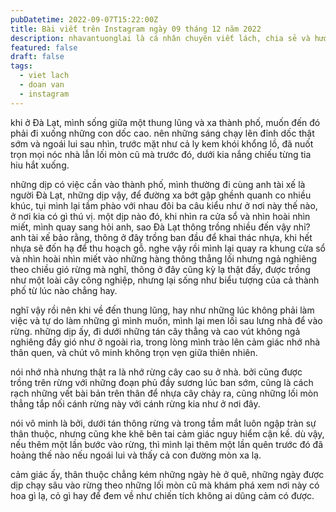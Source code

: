 ```yaml
---
pubDatetime: 2022-09-07T15:22:00Z
title: Bài viết trên Instagram ngày 09 tháng 12 năm 2022
description: nhavantuonglai là cá nhân chuyên viết lách, chia sẻ và hướng dẫn mọi người thuần thục hơn khi thực hành viết lách mỗi ngày qua những bài chia sẻ ngắn trên Instagram chính thức.
featured: false
draft: false
tags:
  - viet lach
  - doan van
  - instagram
---
```


khi ở Đà Lạt, mình sống giữa một thung lũng và xa thành phố, muốn đến đó phải đi xuống những con dốc cao. nên những sáng chạy lên đỉnh dốc thật sớm và ngoái lui sau nhìn, trước mặt như cả ly kem khói khổng lồ, đã nuốt trọn mọi nóc nhà lẫn lối mòn cũ mà trước đó, dưới kia nắng chiếu từng tia hiu hắt xuống.

những dịp có việc cần vào thành phố, mình thường đi cùng anh tài xế là người Đà Lạt, những dịp vậy, để đường xa bớt gập ghềnh quanh co nhiều khúc, tụi mình lại tầm phào với nhau đôi ba câu kiểu như ở nơi này thế nào, ở nơi kia có gì thú vị. một dịp nào đó, khi nhìn ra cửa sổ và nhìn hoài nhìn miết, mình quay sang hỏi anh, sao Đà Lạt thông trồng nhiều đến vậy nhỉ?anh tài xế bảo rằng, thông ở đây trồng ban đầu để khai thác nhựa, khi hết nhựa sẽ đốn hạ để thu hoạch gỗ. nghe vậy rồi mình lại quay ra khung cửa sổ và nhìn hoài nhìn miết vào những hàng thông thẳng lối nhưng ngả nghiêng theo chiều gió rừng mà nghĩ, thông ở đây cũng kỳ lạ thật đấy, được trồng như một loài cây công nghiệp, nhưng lại sống như biểu tượng của cả thành phố từ lúc nào chẳng hay.

nghĩ vậy rồi nên khi về đến thung lũng, hay như những lúc không phải làm việc và tự do làm những gì mình muốn, mình lại men lối sau lưng nhà để vào rừng. những dịp ấy, đi dưới những tán cây thẳng và cao vút không ngả nghiêng đầy gió như ở ngoài rìa, trong lòng mình trào lên cảm giác nhớ nhà thân quen, và chút vô minh không trọn vẹn giữa thiên nhiên.

nói nhớ nhà nhưng thật ra là nhớ rừng cây cao su ở nhà. bởi cũng được trồng trên rừng với những đoạn phủ đầy sương lúc ban sớm, cũng là cách rạch những vết bài bản trên thân để nhựa cây chảy ra, cũng những lối mòn thẳng tắp nối cánh rừng này với cánh rừng kia như ở nơi đây.

nói vô minh là bởi, dưới tán thông rừng và trong tầm mắt luôn ngập tràn sự thân thuộc, nhưng cũng khe khẽ bên tai cảm giác nguy hiểm cận kề. dù vậy, nếu thêm một lần bước vào rừng, thì mình lại thêm một lần quên trước đó đã hoảng thế nào nếu ngoái lui và thấy cả con đường mòn xa lạ.

cảm giác ấy, thân thuộc chẳng kém những ngày hè ở quê, những ngày được dịp chạy sâu vào rừng theo những lối mòn cũ mà khám phá xem nơi này có hoa gì lạ, cỏ gì hay để đem về như chiến tích không ai dũng cảm có được.
